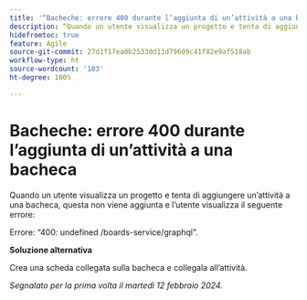 ```yaml
---
title: '“Bacheche: errore 400 durante l’aggiunta di un’attività a una bacheca”'
description: “Quando un utente visualizza un progetto e tenta di aggiungere un’attività a una bacheca, questa non viene aggiunta e l’utente visualizza un errore. È disponibile una soluzione alternativa.”
hidefromtoc: true
feature: Agile
source-git-commit: 27d1f17ea0b25330d11d79609c41f82e9af518ab
workflow-type: ht
source-wordcount: '103'
ht-degree: 100%

---
```



# Bacheche: errore 400 durante l’aggiunta di un’attività a una bacheca

Quando un utente visualizza un progetto e tenta di aggiungere un’attività a una bacheca, questa non viene aggiunta e l’utente visualizza il seguente errore:

Errore: “400: undefined /boards-service/graphql&quot;.

**Soluzione alternativa**

Crea una scheda collegata sulla bacheca e collegala all’attività.

_Segnalato per la prima volta il martedì 12 febbraio 2024._
